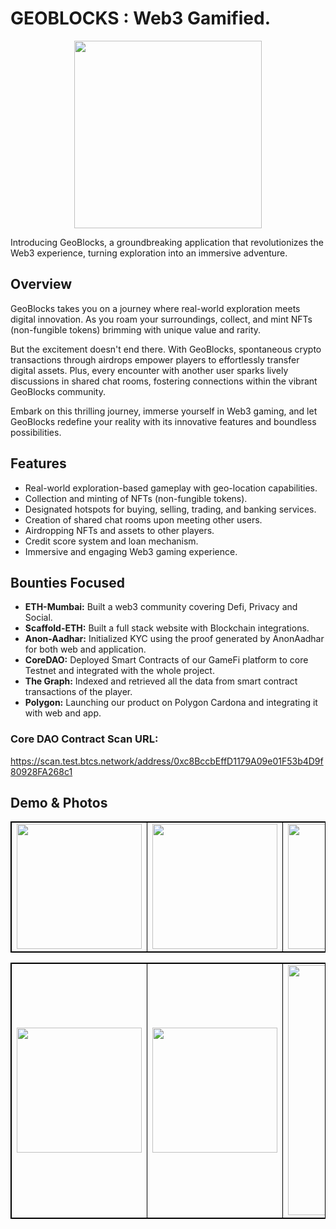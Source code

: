 # GEOBLOCKS : Web3 Gamified.
<p align="center">
<img src="https://github.com/akashmeruva9/geo-blocks/assets/106223361/48a60396-b0c7-4a23-a5e0-f3c38ed9540f"width=300 height=300  >
</p>
Introducing GeoBlocks, a groundbreaking application that revolutionizes the Web3 experience, turning exploration into an immersive adventure.

## Overview

GeoBlocks takes you on a journey where real-world exploration meets digital innovation. As you roam your surroundings, collect, and mint NFTs (non-fungible tokens) brimming with unique value and rarity.

But the excitement doesn't end there. With GeoBlocks, spontaneous crypto transactions through airdrops empower players to effortlessly transfer digital assets. Plus, every encounter with another user sparks lively discussions in shared chat rooms, fostering connections within the vibrant GeoBlocks community.

Embark on this thrilling journey, immerse yourself in Web3 gaming, and let GeoBlocks redefine your reality with its innovative features and boundless possibilities.

## Features

- Real-world exploration-based gameplay with geo-location capabilities.
- Collection and minting of NFTs (non-fungible tokens).
- Designated hotspots for buying, selling, trading, and banking services.
- Creation of shared chat rooms upon meeting other users.
- Airdropping NFTs and assets to other players.
- Credit score system and loan mechanism.
- Immersive and engaging Web3 gaming experience.

## Bounties Focused
- **ETH-Mumbai:** Built a web3 community covering Defi, Privacy and Social.
- **Scaffold-ETH:** Built a full stack website with Blockchain integrations.
- **Anon-Aadhar:** Initialized KYC using the proof generated by AnonAadhar for both web and application.
- **CoreDAO:** Deployed Smart Contracts of our GameFi platform to core Testnet and integrated with the whole project.
- **The Graph:** Indexed and retrieved all the data from smart contract transactions of the player.
- **Polygon:** Launching our product on Polygon Cardona and integrating it with web and app.

### Core DAO Contract Scan URL:
https://scan.test.btcs.network/address/0xc8BccbEffD1179A09e01F53b4D9f80928FA268c1
  
## Demo & Photos


<table style="border: 1px solid black;">
            <tr>
                <td  style="border: 1px solid black ;">
                    <img src="https://github.com/akashmeruva9/geo-blocks/assets/106223361/b7c57557-de97-42ba-bb38-9feaa2b07789"   width="200">
                </td>
                <td  style="border: 1px solid black ;">
                    <img src="https://github.com/akashmeruva9/geo-blocks/assets/106223361/8aeec7c9-8cd3-4a48-8067-0536bfa70130"   width="200">
                </td>
                <td  style="border: 1px solid black ;">
                    <img src="https://github.com/akashmeruva9/geo-blocks/assets/106223361/098fb505-161e-4823-8801-10b64a7bedc6"   width="200">
                </td>
            </tr>
</table>

<table style="border: 1px solid black;">
            <tr>
                <td  style="border: 1px solid black ;">
                    <img src="https://github.com/akashmeruva9/geo-blocks/assets/106223361/9c3cc5d6-2b51-4c93-a826-d7701f17f7ea"   width="200">
                </td>
                <td  style="border: 1px solid black ;">
                    <img src="https://github.com/akashmeruva9/geo-blocks/assets/106223361/54cccadc-6026-434f-a9e1-550f8a991355"   width="200">
                </td>
                <td  style="border: 1px solid black ;">
                    <img src="https://github.com/akashmeruva9/geo-blocks/assets/106223361/2f288e4f-52cb-478f-a979-61e8bfb5c0ca"   width="400">
                </td>
            </tr>
</table>

